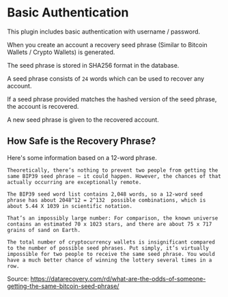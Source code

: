 # Basic Authentication

This plugin includes basic authentication with username / password.

When you create an account a recovery seed phrase (Similar to Bitcoin Wallets / Crypto Wallets) is generated.

The seed phrase is stored in SHA256 format in the database.

A seed phrase consists of `24` words which can be used to recover any account.

If a seed phrase provided matches the hashed version of the seed phrase, the account is recovered.

A new seed phrase is given to the recovered account.

## How Safe is the Recovery Phrase?

Here's some information based on a 12-word phrase.

```
Theoretically, there’s nothing to prevent two people from getting the same BIP39 seed phrase — it could happen. However, the chances of that actually occurring are exceptionally remote.

The BIP39 seed word list contains 2,048 words, so a 12-word seed phrase has about 2048^12 = 2^132  possible combinations, which is about 5.44 X 1039 in scientific notation. 

That’s an impossibly large number: For comparison, the known universe contains an estimated 70 x 1023 stars, and there are about 75 x 717 grains of sand on Earth.

The total number of cryptocurrency wallets is insignificant compared to the number of possible seed phrases. Put simply, it’s virtually impossible for two people to receive the same seed phrase. You would have a much better chance of winning the lottery several times in a row.
```

Source: https://datarecovery.com/rd/what-are-the-odds-of-someone-getting-the-same-bitcoin-seed-phrase/